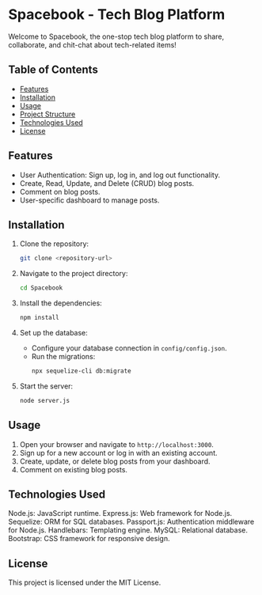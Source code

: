 # Spacebook - Tech Blog Platform

Welcome to Spacebook, the one-stop tech blog platform to share, collaborate, and chit-chat about tech-related items!

## Table of Contents

- [Features](#features)
- [Installation](#installation)
- [Usage](#usage)
- [Project Structure](#project-structure)
- [Technologies Used](#technologies-used)
- [License](#license)

## Features

- User Authentication: Sign up, log in, and log out functionality.
- Create, Read, Update, and Delete (CRUD) blog posts.
- Comment on blog posts.
- User-specific dashboard to manage posts.

## Installation

1. Clone the repository:
    ```sh
    git clone <repository-url>
    ```

2. Navigate to the project directory:
    ```sh
    cd Spacebook
    ```

3. Install the dependencies:
    ```sh
    npm install
    ```

4. Set up the database:
    - Configure your database connection in `config/config.json`.
    - Run the migrations:
        ```sh
        npx sequelize-cli db:migrate
        ```

5. Start the server:
    ```sh
    node server.js
    ```

## Usage

1. Open your browser and navigate to `http://localhost:3000`.
2. Sign up for a new account or log in with an existing account.
3. Create, update, or delete blog posts from your dashboard.
4. Comment on existing blog posts.

  ## Technologies Used
Node.js: JavaScript runtime.
Express.js: Web framework for Node.js.
Sequelize: ORM for SQL databases.
Passport.js: Authentication middleware for Node.js.
Handlebars: Templating engine.
MySQL: Relational database.
Bootstrap: CSS framework for responsive design.

## License
This project is licensed under the MIT License.

